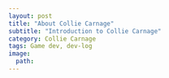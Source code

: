 ```yaml
---
layout: post
title: "About Collie Carnage"
subtitle: "Introduction to Collie Carnage"
category: Collie Carnage
tags: Game dev, dev-log
image:
  path: 
---
```


